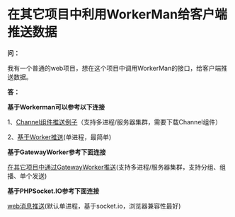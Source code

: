 # 在其它项目中利用WorkerMan给客户端推送数据

**问：**

我有一个普通的web项目，想在这个项目中调用WorkerMan的接口，给客户端推送数据。


**答：**


**基于Workerman可以参考以下连接**

1、[Channel组件推送例子](components/channel-examples.md)（支持多进程/服务器集群，需要下载Channel组件）

2、[基于Worker推送](http://wenda.workerman.net/?/question/508)(单进程，最简单)



**基于GatewayWorker参考下面连接**

[在其它项目中通过GatewayWorker推送](http://doc2.workerman.net/326107)(支持多进程/服务器集群，支持分组、组播、单个发送)


**基于PHPSocket.IO参考下面连接**

[web消息推送](http://www.workerman.net/web-sender)(默认单进程，基于socket.io，浏览器兼容性最好)
